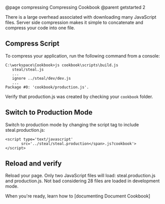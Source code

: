 @page compressing Compressing Cookbook
@parent getstarted 2

There is a large overhead associated with downloading many JavaScript files.
Server side compression makes it simple to concatenate and compress your code into one file.

## Compress Script

To compress your application, run the following command from a console:

    C:\workspace\Cookbook>js cookbook\scripts\build.js
       steal/steal.js
       ...
       ignore ../steal/dev/dev.js
       ...
    Package #0: 'cookbook/production.js'.

Verify that production.js was created by checking your `cookbook` folder.

## Switch to Production Mode

Switch to production mode by changing the script tag to include steal.production.js:

    <script type='text/javascript'
           src='../steal/steal.production</span>.js?cookbook'>
    </script>

## Reload and verify

Reload your page. Only two JavaScript files will load: steal.production.js and production.js.
Not bad considering 28 files are loaded in development mode.

When you're ready, learn how to [documenting Document Cookbook]
